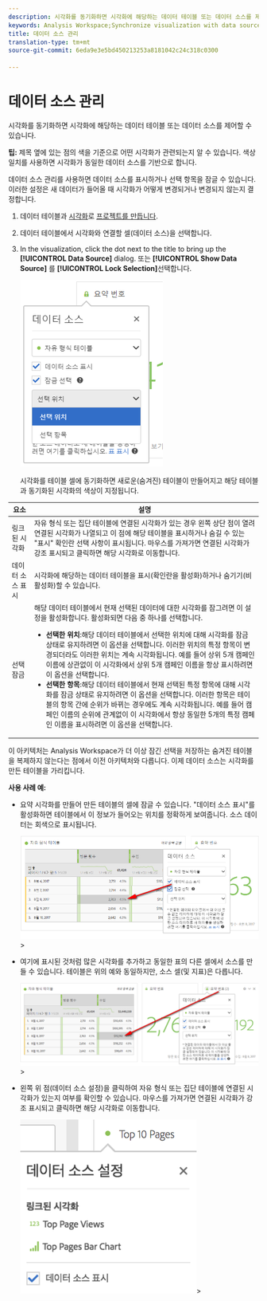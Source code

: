 ```yaml
---
description: 시각화를 동기화하면 시각화에 해당하는 데이터 테이블 또는 데이터 소스를 제어할 수 있습니다.
keywords: Analysis Workspace;Synchronize visualization with data source
title: 데이터 소스 관리
translation-type: tm+mt
source-git-commit: 6eda9e3e5bd450213253a8181042c24c318c0300

---
```



# 데이터 소스 관리

시각화를 동기화하면 시각화에 해당하는 데이터 테이블 또는 데이터 소스를 제어할 수 있습니다.

**팁:** 제목 옆에 있는 점의 색을 기준으로 어떤 시각화가 관련되는지 알 수 있습니다. 색상 일치를 사용하면 시각화가 동일한 데이터 소스를 기반으로 합니다.

데이터 소스 관리를 사용하면 데이터 소스를 표시하거나 선택 항목을 잠글 수 있습니다. 이러한 설정은 새 데이터가 들어올 때 시각화가 어떻게 변경되거나 변경되지 않는지 결정합니다.

1. 데이터 테이블과 [시각화](/help/analyze/analysis-workspace/visualizations/freeform-analysis-visualizations.md)로 [프로젝트를 만듭니다](/help/analyze/analysis-workspace/build-workspace-project/t-freeform-project.md).
1. 데이터 테이블에서 시각화와 연결할 셀(데이터 소스)을 선택합니다.
1. In the visualization, click the dot next to the title to bring up the **[!UICONTROL Data Source]** dialog. 또는 **[!UICONTROL Show Data Source]** 를 **[!UICONTROL Lock Selection]**&#x200B;선택합니다.

   ![](assets/manage-data-source.png)

   시각화를 테이블 셀에 동기화하면 새로운(숨겨진) 테이블이 만들어지고 해당 테이블과 동기화된 시각화의 색상이 지정됩니다.

| 요소 | 설명 |
|--- |--- |
| 링크된 시각화 | 자유 형식 또는 집단 테이블에 연결된 시각화가 있는 경우 왼쪽 상단 점이 열려 연결된 시각화가 나열되고 이 점에 해당 테이블을 표시하거나 숨길 수 있는 &quot;표시&quot; 확인란 선택 사항이 표시됩니다.  마우스를 가져가면 연결된 시각화가 강조 표시되고 클릭하면 해당 시각화로 이동합니다. |
| 데이터 소스 표시 | 시각화에 해당하는 데이터 테이블을 표시(확인란을 활성화)하거나 숨기기(비활성화)할 수 있습니다. |
| 선택 잠금 | 해당 데이터 테이블에서 현재 선택된 데이터에 대한 시각화를 잠그려면 이 설정을 활성화합니다. 활성화되면 다음 중 하나를 선택합니다.  <ul><li>**선택한 위치**:해당 데이터 테이블에서 선택한 위치에 대해 시각화를 잠금 상태로 유지하려면 이 옵션을 선택합니다. 이러한 위치의 특정 항목이 변경되더라도 이러한 위치는 계속 시각화됩니다. 예를 들어 상위 5개 캠페인 이름에 상관없이 이 시각화에서 상위 5개 캠페인 이름을 항상 표시하려면 이 옵션을 선택합니다.</li> <li>**선택한 항목**:해당 데이터 테이블에서 현재 선택된 특정 항목에 대해 시각화를 잠금 상태로 유지하려면 이 옵션을 선택합니다. 이러한 항목은 테이블의 항목 간에 순위가 바뀌는 경우에도 계속 시각화됩니다. 예를 들어 캠페인 이름의 순위에 관계없이 이 시각화에서 항상 동일한 5개의 특정 캠페인 이름을 표시하려면 이 옵션을 선택합니다.</li></ul> |

이 아키텍처는 Analysis Workspace가 더 이상 잠긴 선택을 저장하는 숨겨진 테이블을 복제하지 않는다는 점에서 이전 아키텍처와 다릅니다. 이제 데이터 소스는 시각화를 만든 테이블을 가리킵니다.

**사용 사례 예:**

* 요약 시각화를 만들어 만든 테이블의 셀에 잠글 수 있습니다. &quot;데이터 소스 표시&quot;를 활성화하면 테이블에서 이 정보가 들어오는 위치를 정확하게 보여줍니다. 소스 데이터는 회색으로 표시됩니다.

   ![](assets/data-source2.png)>
* 여기에 표시된 것처럼 많은 시각화를 추가하고 동일한 표의 다른 셀에서 소스를 만들 수 있습니다. 테이블은 위의 예와 동일하지만, 소스 셀(및 지표)은 다릅니다.

   ![](assets/data-source3.png)>
* 왼쪽 위 점(데이터 소스 설정)을 클릭하여 자유 형식 또는 집단 테이블에 연결된 시각화가 있는지 여부를 확인할 수 있습니다. 마우스를 가져가면 연결된 시각화가 강조 표시되고 클릭하면 해당 시각화로 이동합니다.

   ![](assets/linked-visualizations.png)>
